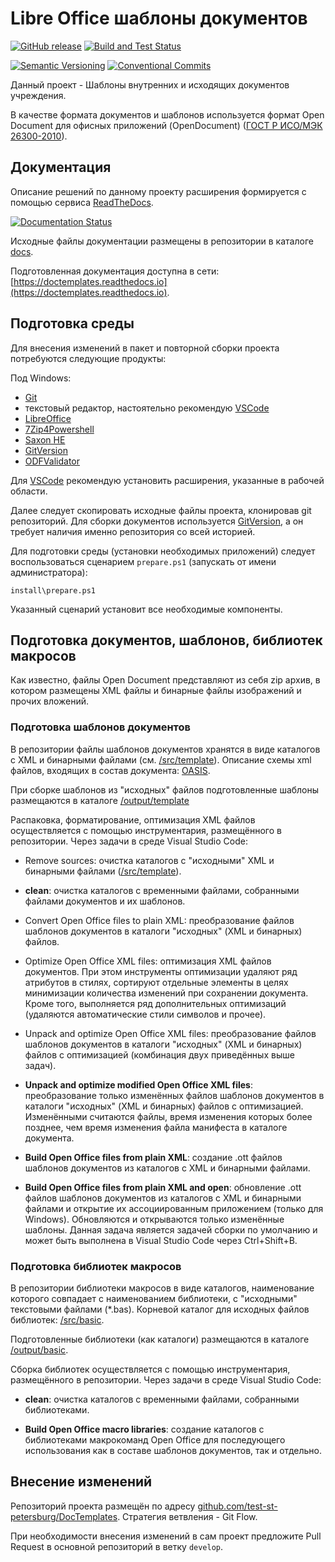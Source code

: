 # Libre Office шаблоны документов

[![GitHub release](https://img.shields.io/github/v/release/test-st-petersburg/DocTemplates.svg?sort=semver&logo=github)](https://github.com/test-st-petersburg/DocTemplates/releases)
[![Build and Test Status](https://github.com/test-st-petersburg/DocTemplates/workflows/Build%20and%20test/badge.svg?branch=master)](https://github.com/test-st-petersburg/DocTemplates/actions/workflows/build-and-test.yml)

[![Semantic Versioning](https://img.shields.io/static/v1?label=Semantic%20Versioning&message=v2.0.0&color=green&logo=semver)](https://semver.org/lang/ru/spec/v2.0.0.html)
[![Conventional Commits](https://img.shields.io/badge/Conventional%20Commits-v1.0.0-yellow.svg?logo=git)](https://conventionalcommits.org)

Данный проект - Шаблоны внутренних и исходящих документов учреждения.

В качестве формата документов и шаблонов используется
формат Open Document для офисных приложений (OpenDocument)
([ГОСТ Р ИСО/МЭК 26300-2010][]).

## Документация

Описание решений по данному проекту расширения формируется с помощью сервиса [ReadTheDocs][].

[![Documentation Status](https://readthedocs.org/projects/doctemplates/badge/?version=master)](https://doctemplates.readthedocs.io/ru/master/?badge=master)

Исходные файлы документации размещены в репозитории в каталоге
[docs](/docs).

Подготовленная документация доступна в сети:
[https://doctemplates.readthedocs.io](https://doctemplates.readthedocs.io).

## Подготовка среды

Для внесения изменений в пакет и повторной сборки проекта потребуются следующие продукты:

Под Windows:

- [Git][]
- текстовый редактор, настоятельно рекомендую [VSCode][]
- [LibreOffice][]
- [7Zip4Powershell][]
- [Saxon HE][]
- [GitVersion][]
- [ODFValidator][]

Для [VSCode][] рекомендую установить расширения, указанные в рабочей области.

Далее следует скопировать исходные файлы проекта, клонировав git репозиторий.
Для сборки документов используется [GitVersion][], а он требует наличия именно
репозитория со всей историей.

Для подготовки среды (установки необходимых приложений)
следует воспользоваться сценарием `prepare.ps1` (запускать от имени администратора):

    install\prepare.ps1

Указанный сценарий установит все необходимые компоненты.

## Подготовка документов, шаблонов, библиотек макросов

Как известно, файлы Open Document представляют из себя zip архив,
в котором размещены XML файлы и бинарные файлы изображений и прочих вложений.

### Подготовка шаблонов документов

В репозитории файлы шаблонов документов хранятся в виде каталогов с XML и
бинарными файлами (см. [/src/template](/src/template)).
Описание схемы xml файлов, входящих в состав документа: [OASIS][].

При сборке шаблонов из "исходных" файлов подготовленные шаблоны
размещаются в каталоге [/output/template](/output/template)

Распаковка, форматирование, оптимизация XML файлов осуществляется
с помощью инструментария, размещённого в репозитории.
Через задачи в среде Visual Studio Code:

- Remove sources:
  очистка каталогов с "исходными"
  XML и бинарными файлами ([/src/template](/src/template)).

- **clean**:
  очистка каталогов с временными файлами, собранными файлами
  документов и их шаблонов.

- Convert Open Office files to plain XML:
  преобразование файлов шаблонов документов в каталоги "исходных"
  (XML и бинарных) файлов.

- Optimize Open Office XML files:
  оптимизация XML файлов документов.
  При этом инструменты оптимизации удаляют ряд атрибутов в стилях,
  сортируют отдельные элементы в целях минимизации количества изменений
  при сохранении документа.
  Кроме того, выполняется ряд дополнительных оптимизаций
  (удаляются автоматические стили символов и прочее).

- Unpack and optimize Open Office XML files:
  преобразование файлов шаблонов документов в каталоги "исходных"
  (XML и бинарных) файлов с оптимизацией
  (комбинация двух приведённых выше задач).

- **Unpack and optimize modified Open Office XML files**:
  преобразование только изменённых файлов шаблонов документов
  в каталоги "исходных" (XML и бинарных) файлов с оптимизацией.
  Изменёнными считаются файлы, время изменения которых более позднее,
  чем время изменения файла манифеста в каталоге документа.

- **Build Open Office files from plain XML**:
  создание .ott файлов шаблонов документов из каталогов
  с XML и бинарными файлами.

- **Build Open Office files from plain XML and open**:
  обновление .ott файлов шаблонов документов из каталогов
  с XML и бинарными файлами и открытие их ассоциированным
  приложением (только для Windows).
  Обновляются и открываются только изменённые шаблоны.
  Данная задача является задачей сборки по умолчанию
  и может быть выполнена в Visual Studio Code через Ctrl+Shift+B.

### Подготовка библиотек макросов

В репозитории библиотеки макросов в виде каталогов,
наименование которого совпадает с наименованием библиотеки,
с "исходными" текстовыми файлами (*.bas).
Корневой каталог для исходных файлов библиотек: [/src/basic](/src/basic).

Подготовленные библиотеки (как каталоги)
размещаются в каталоге [/output/basic](/output/basic).

Сборка библиотек осуществляется с помощью инструментария, размещённого в репозитории.
Через задачи в среде Visual Studio Code:

- **clean**:
  очистка каталогов с временными файлами, собранными библиотеками.

- **Build Open Office macro libraries**:
  создание каталогов с библиотеками макрокоманд Open Office
  для последующего использования как в составе шаблонов документов,
  так и отдельно.

## Внесение изменений

Репозиторий проекта размещён по адресу
[github.com/test-st-petersburg/DocTemplates](https://github.com/test-st-petersburg/DocTemplates).
Стратегия ветвления - Git Flow.

При необходимости внесения изменений в сам проект предложите Pull Request в основной
репозиторий в ветку `develop`.

[Git]: https://github.com/git-guides/install-git#install-git-on-windows "Install Git on Windows"
[VSCode]: https://code.visualstudio.com/ "Visual Studio Code"
[PowerShellCore]: https://github.com/PowerShell/PowerShell "PowerShell Core"
[LibreOffice]: https://ru.libreoffice.org "Libre Office"
[7Zip4Powershell]: https://github.com/thoemmi/7Zip4Powershell
[Saxon HE]: https://saxonica.com/products/products.xml "Saxon Home Edition"
[ReadTheDocs]: https://readthedocs.org
[OASIS]: https://docs.oasis-open.org/office/OpenDocument/v1.3/cs01/part3-schema/OpenDocument-v1.3-cs01-part3-schema.html "Open Document Format for Office Applications (OpenDocument) Version 1.3. Part 3: OpenDocument Schema"
[ODFValidator]: https://odftoolkit.org/conformance/ODFValidator.html "ODF Validator"
[GitVersion]: https://github.com/GitTools/GitVersion "Easy Semantic Versioning for projects using Git"
[ГОСТ Р ИСО/МЭК 26300-2010]: http://protect.gost.ru/document.aspx?control=7&id=177075 "Информационная технология. Формат Open Document для офисных приложений (OpenDocument) v1.0"
